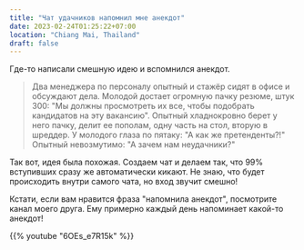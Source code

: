 ```yaml
---
title: "Чат удачников напомнил мне анекдот"
date: 2023-02-24T01:25:22+07:00
location: "Chiang Mai, Thailand"
draft: false
---
```


Где-то написали смешную идею и вспомнился анекдот.

> Два менеджера по персоналу опытный и стажёр сидят в офисе и обсуждают дела.
> Молодой достает огромную пачку резюме, штук 300: "Мы должны просмотреть их
> все, чтобы подобрать кандидатов на эту вакансию".
Опытный хладнокровно берет у него пачку, делит ее пополам, одну часть на стол,
вторую в шреддер. У молодого глаза по пятаку: "А как же претенденты?!" Опытный
невозмутимо: "А зачем нам неудачники?"

Так вот, идея была похожая. Создаем чат и делаем так, что 99% вступивших сразу
же автоматически кикают. Не знаю, что будет происходить внутри самого чата, но
вход звучит смешно!

Кстати, если вам нравится фраза "напомнила анекдот", посмотрите канал моего
друга. Ему примерно каждый день напоминает какой-то анекдот!

{{% youtube "6OEs_e7R15k" %}}
